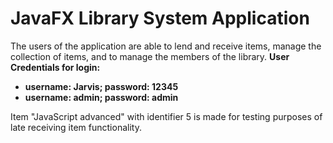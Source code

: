 # JavaFX Library System Application
The users of the application are able to lend and receive items, manage the collection of items, and to manage the members of the library.
<strong>User Credentials for login:
- username: Jarvis; password: 12345
- username: admin; password: admin
</strong>
Item "JavaScript advanced" with identifier 5 is made for testing purposes of late receiving item functionality.
